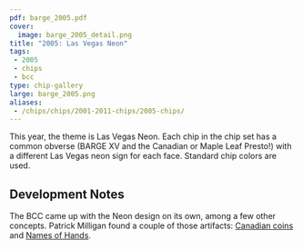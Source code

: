 ```yaml
---
pdf: barge_2005.pdf
cover:
  image: barge_2005_detail.png
title: "2005: Las Vegas Neon"
tags:
 - 2005
 - chips
 - bcc
type: chip-gallery
large: barge_2005.png
aliases:
 - /chips/chips/2001-2011-chips/2005-chips/
---
```


This year, the theme is Las Vegas Neon. Each chip in the chip set has a common
obverse (BARGE XV and the Canadian or Maple Leaf Presto!) with a different Las
Vegas neon sign for each face. Standard chip colors are used.

## Development Notes

The BCC came up with the Neon design on its own, among a few other concepts.
Patrick Milligan found a couple of those artifacts: [Canadian
coins](bcc_01.pdf) and [Names of Hands](bcc_02.pdf).

